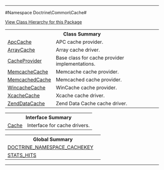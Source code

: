 

- - -

#Namespace Doctrine\Common\Cache#

<div><a href='https://github.com/JeyDotC/Hirudo-docs/tree/master/doctrine/common/cache/package-tree.md'>View Class Hierarchy for this Package</a></div>

<table class="title">
<tr><th colspan="2" class="title">Class Summary</th></tr>
<tr><td class="name"><a href="https://github.com/JeyDotC/Hirudo-docs/blob/master/doctrine/common/cache/ApcCache.md">ApcCache</a></td><td class="description">APC cache provider.</td></tr>
<tr><td class="name"><a href="https://github.com/JeyDotC/Hirudo-docs/blob/master/doctrine/common/cache/ArrayCache.md">ArrayCache</a></td><td class="description">Array cache driver.</td></tr>
<tr><td class="name"><a href="https://github.com/JeyDotC/Hirudo-docs/blob/master/doctrine/common/cache/CacheProvider.md">CacheProvider</a></td><td class="description">Base class for cache provider implementations.</td></tr>
<tr><td class="name"><a href="https://github.com/JeyDotC/Hirudo-docs/blob/master/doctrine/common/cache/MemcacheCache.md">MemcacheCache</a></td><td class="description">Memcache cache provider.</td></tr>
<tr><td class="name"><a href="https://github.com/JeyDotC/Hirudo-docs/blob/master/doctrine/common/cache/MemcachedCache.md">MemcachedCache</a></td><td class="description">Memcached cache provider.</td></tr>
<tr><td class="name"><a href="https://github.com/JeyDotC/Hirudo-docs/blob/master/doctrine/common/cache/WincacheCache.md">WincacheCache</a></td><td class="description">WinCache cache provider.</td></tr>
<tr><td class="name"><a href="https://github.com/JeyDotC/Hirudo-docs/blob/master/doctrine/common/cache/XcacheCache.md">XcacheCache</a></td><td class="description">Xcache cache driver.</td></tr>
<tr><td class="name"><a href="https://github.com/JeyDotC/Hirudo-docs/blob/master/doctrine/common/cache/ZendDataCache.md">ZendDataCache</a></td><td class="description">Zend Data Cache cache driver.</td></tr>
</table>

<table class="title">
<tr><th colspan="2" class="title">Interface Summary</th></tr>
<tr><td class="name"><a href="https://github.com/JeyDotC/Hirudo-docs/blob/master/doctrine/common/cache/Cache.md">Cache</a></td><td class="description">Interface for cache drivers.</td></tr>
</table>

<table class="title">
<tr><th colspan="2" class="title">Global Summary</th></tr>
<tr><td class="name"><a href="package-globals.md#DOCTRINE_NAMESPACE_CACHEKEY">DOCTRINE_NAMESPACE_CACHEKEY</a></td><td class="description"></td></tr>
<tr><td class="name"><a href="package-globals.md#STATS_HITS">STATS_HITS</a></td><td class="description"></td></tr>
</table>

- - -

